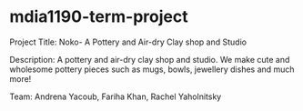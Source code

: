 # mdia1190-term-project

Project Title: 
Noko- A Pottery and Air-dry Clay shop and Studio

Description: A pottery and air-dry clay shop and studio. We make cute and wholesome pottery pieces such as mugs, bowls, jewellery dishes and much more!

Team:
Andrena Yacoub, Fariha Khan, Rachel Yaholnitsky

<!-- Small change for last commit -->

